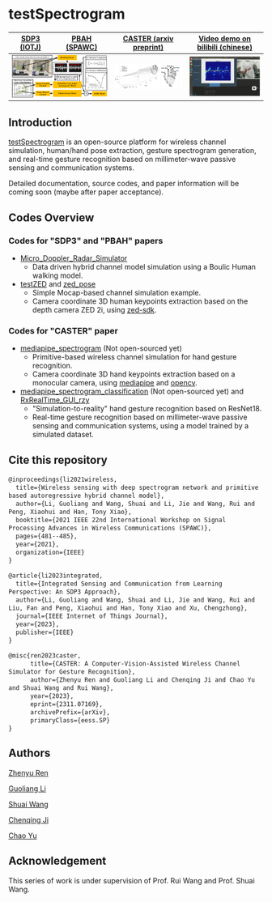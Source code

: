 # testSpectrogram

<table>
<thead>
  <tr>
    <th><a href="https://ieeexplore.ieee.org/abstract/document/10233699">SDP3 (IOTJ)</a></th>
    <th><a href="https://ieeexplore.ieee.org/abstract/document/9593198">PBAH (SPAWC)</a></th>
    <th><a href="https://arxiv.org/pdf/2311.07169.pdf">CASTER (arxiv preprint)</a></th>
    <th><a href="https://www.bilibili.com/video/BV14G411y7nn/?spm_id_from=333.999.0.0&vd_source=acf5c2e5837a698024101aaf6bf0d161">Video demo on bilibili (chinese)</a></th>
  </tr>
</thead>
<tbody>
  <tr>
    <td colspan="2"><img src="./README.assets/DAHC.png"></td>
    <td><img src="./README.assets/channel_simulation.png"></td>
    <td><a href="https://www.bilibili.com/video/BV14G411y7nn/?spm_id_from=333.999.0.0&vd_source=acf5c2e5837a698024101aaf6bf0d161"><img src="./README.assets/image-20231116131857577.png"></a></td>
  </tr>
</tbody>
</table>

## Introduction

[testSpectrogram](https://github.com/rzy0901/testSpectrogram) is an open-source platform for wireless channel simulation, human/hand pose extraction, gesture spectrogram generation, and real-time gesture recognition based on millimeter-wave passive sensing and communication systems.

Detailed documentation, source codes, and paper information will be coming soon (maybe after paper acceptance).

## Codes Overview

### Codes for "SDP3" and "PBAH" papers

+ [Micro_Doppler_Radar_Simulator](./Micro_Doppler_Radar_Simulator)
  + Data driven hybrid channel model simulation using a Boulic Human walking model.
+ [testZED](https://github.com/rzy0901/testZED) and [zed_pose](./zed_pose)
  + Simple Mocap-based channel simulation example.
  + Camera coordinate 3D human keypoints extraction based on the depth camera ZED 2i, using [zed-sdk](https://github.com/stereolabs/zed-sdk).

### Codes for "CASTER" paper

+ [mediapipe_spectrogram](https://github.com/rzy0901/mediapipe_spectrogram) (Not open-sourced yet)
  + Primitive-based wireless channel simulation for hand gesture recognition.
  + Camera coordinate 3D hand keypoints extraction based on a monocular camera, using [mediapipe](https://github.com/google/mediapipe) and [opencv](https://github.com/opencv/opencv).
+ [mediapipe_spectrogram_classification](https://github.com/Jcq242818/CASTER/tree/retraining2) (Not open-sourced yet) and [RxRealTime_GUI_rzy](https://github.com/rzy0901/RxRealTime_GUI_rzy/tree/master)
  + "Simulation-to-reality" hand gesture recognition based on ResNet18.
  + Real-time gesture recognition based on millimeter-wave passive sensing and communication systems, using a model trained by a simulated dataset.

## Cite this repository

```
@inproceedings{li2021wireless,
  title={Wireless sensing with deep spectrogram network and primitive based autoregressive hybrid channel model},
  author={Li, Guoliang and Wang, Shuai and Li, Jie and Wang, Rui and Peng, Xiaohui and Han, Tony Xiao},
  booktitle={2021 IEEE 22nd International Workshop on Signal Processing Advances in Wireless Communications (SPAWC)},
  pages={481--485},
  year={2021},
  organization={IEEE}
}
```

```
@article{li2023integrated,
  title={Integrated Sensing and Communication from Learning Perspective: An SDP3 Approach},
  author={Li, Guoliang and Wang, Shuai and Li, Jie and Wang, Rui and Liu, Fan and Peng, Xiaohui and Han, Tony Xiao and Xu, Chengzhong},
  journal={IEEE Internet of Things Journal},
  year={2023},
  publisher={IEEE}
}
```

```
@misc{ren2023caster,
      title={CASTER: A Computer-Vision-Assisted Wireless Channel Simulator for Gesture Recognition}, 
      author={Zhenyu Ren and Guoliang Li and Chenqing Ji and Chao Yu and Shuai Wang and Rui Wang},
      year={2023},
      eprint={2311.07169},
      archivePrefix={arXiv},
      primaryClass={eess.SP}
}
```

## Authors

[Zhenyu Ren](https://github.com/rzy0901)

[Guoliang Li](https://github.com/GuoliangLI1998)

[Shuai Wang](https://github.com/bearswang)

[Chenqing Ji](https://github.com/Jcq242818)

[Chao Yu](https://github.com/Ychao12032212)

## Acknowledgement

This series of work is under supervision of Prof. Rui Wang and Prof. Shuai Wang.
